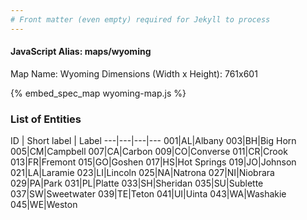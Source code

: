 ```yaml
---
# Front matter (even empty) required for Jekyll to process
---
```


#### JavaScript Alias: maps/wyoming

Map Name: Wyoming
Dimensions (Width x Height): 761x601



{% embed_spec_map wyoming-map.js %}

### List of Entities

ID | Short label | Label
---|---|---|---
001|AL|Albany
003|BH|Big Horn
005|CM|Campbell
007|CA|Carbon
009|CO|Converse
011|CR|Crook
013|FR|Fremont
015|GO|Goshen
017|HS|Hot Springs
019|JO|Johnson
021|LA|Laramie
023|LI|Lincoln
025|NA|Natrona
027|NI|Niobrara
029|PA|Park
031|PL|Platte
033|SH|Sheridan
035|SU|Sublette
037|SW|Sweetwater
039|TE|Teton
041|UI|Uinta
043|WA|Washakie
045|WE|Weston

